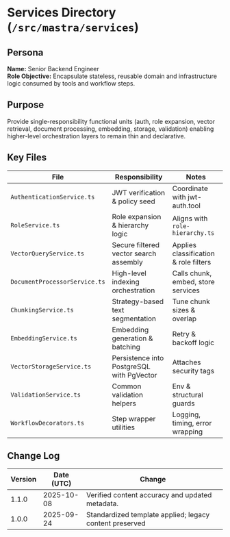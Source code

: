 <!-- AGENTS-META {"title":"Mastra Services","version":"1.1.0","last_updated":"2025-10-08T08:00:26Z","applies_to":"/src/mastra/services","tags":["layer:backend","domain:rag","type:services","status":"stable"],"status":"stable"} -->

# Services Directory (`/src/mastra/services`)

## Persona

**Name:** Senior Backend Engineer  
**Role Objective:** Encapsulate stateless, reusable domain and infrastructure logic consumed by tools and workflow steps.

## Purpose

Provide single-responsibility functional units (auth, role expansion, vector retrieval, document processing, embedding, storage, validation) enabling higher-level orchestration layers to remain thin and declarative.

## Key Files

| File                          | Responsibility                         | Notes                                 |
| ----------------------------- | -------------------------------------- | ------------------------------------- |
| `AuthenticationService.ts`    | JWT verification & policy seed         | Coordinate with jwt-auth.tool         |
| `RoleService.ts`              | Role expansion & hierarchy logic       | Aligns with `role-hierarchy.ts`       |
| `VectorQueryService.ts`       | Secure filtered vector search assembly | Applies classification & role filters |
| `DocumentProcessorService.ts` | High-level indexing orchestration      | Calls chunk, embed, store services    |
| `ChunkingService.ts`          | Strategy-based text segmentation       | Tune chunk sizes & overlap            |
| `EmbeddingService.ts`         | Embedding generation & batching        | Retry & backoff logic                 |
| `VectorStorageService.ts`     | Persistence into PostgreSQL with PgVector                | Attaches security tags                |
| `ValidationService.ts`        | Common validation helpers              | Env & structural guards               |
| `WorkflowDecorators.ts`       | Step wrapper utilities                 | Logging, timing, error wrapping       |

## Change Log

| Version | Date (UTC) | Change                                                  |
| ------- | ---------- | ------------------------------------------------------- |
| 1.1.0   | 2025-10-08 | Verified content accuracy and updated metadata.         |
| 1.0.0   | 2025-09-24 | Standardized template applied; legacy content preserved |
